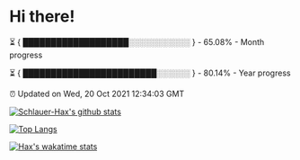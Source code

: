 # Hi there!

⏳ { ███████████████████░░░░░░░░░░░ } - 65.08% - Month progress

⏳ { ████████████████████████░░░░░░ } - 80.14% - Year progress

⏰ Updated on Wed, 20 Oct 2021 12:34:03 GMT


[![Schlauer-Hax's github stats](https://github-readme-stats.vercel.app/api?username=Schlauer-Hax&show_icons=true&theme=dark&count_private=true)](https://github.com/Schlauer-Hax)


[![Top Langs](https://github-readme-stats.vercel.app/api/top-langs/?username=Schlauer-Hax&layout=compact&theme=dark)](https://github.com/Schlauer-Hax?tab=repositories)


[![Hax's wakatime stats](https://github-readme-stats.vercel.app/api/wakatime?username=Hax&theme=dark)](https://wakatime.com/@Hax)

